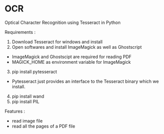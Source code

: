 # OCR
Optical Character Recognition using Tesseract in Python

Requirements : 
1. Download Tesseract for windows and install
2. Open softwares and install ImageMagick as well as Ghostscript
  - ImageMagick and Ghostscipt are required for reading PDF
  - MAGICK_HOME as environment variable for ImageMagick
3. pip install pytesseract 
  - Pytesseract just provides an interface to the Tesseract binary which we install.
4. pip install wand
5. pip install PIL

Features : 
- read image file
- read all the pages of a PDF file

